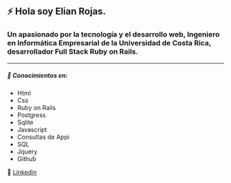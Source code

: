 ## ⚡ Hola soy Elian Rojas.
### Un apasionado por la tecnología y el desarrollo web, Ingeniero en Informática Empresarial de la Universidad de Costa Rica, desarrollador Full Stack Ruby on Rails.
---
##### 🔭 Conocimientos  en:

- Html 
- Css
- Ruby on Rails
- Postgress
- Sqlite
- Javascript
- Consultas de Appi
- SQL
- Jquery 
- Github

👯 [Linkedin](https://www.linkedin.com/in/elian-rojas/)


<!--
**Elian1978/Elian1978** is a ✨ _special_ ✨ repository because its `README.md` (this file) appears on your GitHub profile.

Here are some ideas to get you started:

- 🔭 I’m currently working on ...
- 🌱 I’m currently learning ...
- 👯 I’m looking to collaborate on ...
- 🤔 I’m looking for help with ...
- 💬 Ask me about ...
- 📫 How to reach me: ...
- 😄 Pronouns: ...
- ⚡ Fun fact: ...
-->
